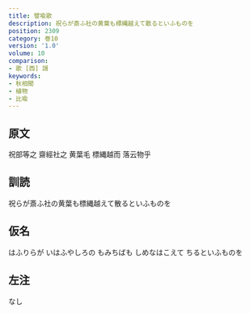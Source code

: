```yaml
---
title: 譬喩歌
description: 祝らが斎ふ社の黄葉も標縄越えて散るといふものを
position: 2309
category: 巻10
version: '1.0'
volume: 10
comparison:
- 歌 [西] 謌
keywords:
- 秋相聞
- 植物
- 比喩
---
```


## 原文

祝部等之 齋經社之 黄葉毛 標縄越而 落云物乎

## 訓読

祝らが斎ふ社の黄葉も標縄越えて散るといふものを

## 仮名

はふりらが いはふやしろの もみちばも しめなはこえて ちるといふものを

## 左注

なし
